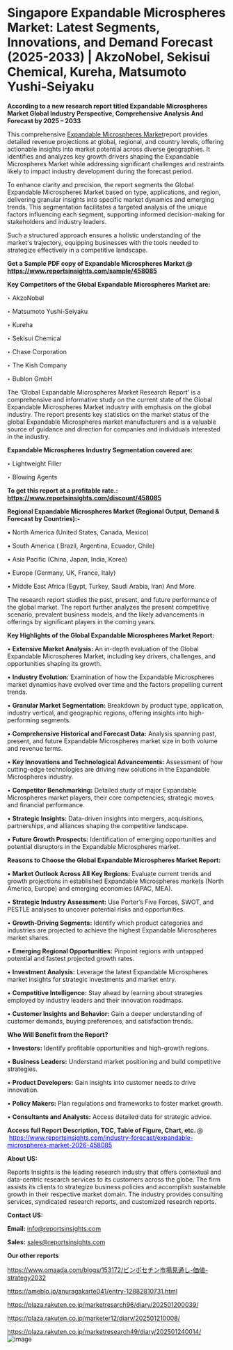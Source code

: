 # Singapore Expandable Microspheres Market: Latest Segments, Innovations, and Demand Forecast (2025-2033) | AkzoNobel, Sekisui Chemical, Kureha, Matsumoto Yushi-Seiyaku

<strong>According to a new research report titled Expandable Microspheres Market Global Industry Perspective, Comprehensive Analysis And Forecast by 2025 – 2033</strong>

This comprehensive <a href=https://www.reportsinsights.com/sample/458085>Expandable Microspheres Market</a>report provides detailed revenue projections at global, regional, and country levels, offering actionable insights into market potential across diverse geographies. It identifies and analyzes key growth drivers shaping the Expandable Microspheres Market while addressing significant challenges and restraints likely to impact industry development during the forecast period.

To enhance clarity and precision, the report segments the Global Expandable Microspheres Market based on type, applications, and region, delivering granular insights into specific market dynamics and emerging trends. This segmentation facilitates a targeted analysis of the unique factors influencing each segment, supporting informed decision-making for stakeholders and industry leaders.

Such a structured approach ensures a holistic understanding of the market's trajectory, equipping businesses with the tools needed to strategize effectively in a competitive landscape.

<strong>Get a Sample PDF copy of Expandable Microspheres Market </strong><strong>@<a href=https://www.reportsinsights.com/sample/458085 style=color:#0000ff;> https://www.reportsinsights.com/sample/458085</a></strong></font>

<strong>Key Competitors of the Global Expandable Microspheres Market are:</strong>

‣ AkzoNobel

‣ Matsumoto Yushi-Seiyaku

‣ Kureha

‣ Sekisui Chemical

‣ Chase Corporation

‣ The Kish Company

‣ Bublon GmbH

The ‘Global Expandable Microspheres Market Research Report’ is a comprehensive and informative study on the current state of the Global Expandable Microspheres Market industry with emphasis on the global industry. The report presents key statistics on the market status of the global Expandable Microspheres market manufacturers and is a valuable source of guidance and direction for companies and individuals interested in the industry.

<strong>Expandable Microspheres Industry Segmentation covered are:</strong>

‣ Lightweight Filler

‣ Blowing Agents

<strong>To get this report at a profitable rate.: <a href=https://www.reportsinsights.com/discount/458085 style=color:#0000ff;>https://www.reportsinsights.com/discount/458085</a></strong></font>

<strong>Regional Expandable Microspheres Market (Regional Output, Demand &amp; Forecast by Countries):-</strong>

• North America (United States, Canada, Mexico)

• South America ( Brazil, Argentina, Ecuador, Chile)

• Asia Pacific (China, Japan, India, Korea)

• Europe (Germany, UK, France, Italy)

• Middle East Africa (Egypt, Turkey, Saudi Arabia, Iran) And More.

The research report studies the past, present, and future performance of the global market. The report further analyzes the present competitive scenario, prevalent business models, and the likely advancements in offerings by significant players in the coming years.

<strong>Key Highlights of the Global Expandable Microspheres Market Report:</strong>

• <strong>Extensive Market Analysis:</strong> An in-depth evaluation of the Global Expandable Microspheres Market, including key drivers, challenges, and opportunities shaping its growth.

• <strong>Industry Evolution:</strong> Examination of how the Expandable Microspheres market dynamics have evolved over time and the factors propelling current trends.

• <strong>Granular Market Segmentation:</strong> Breakdown by product type, application, industry vertical, and geographic regions, offering insights into high-performing segments.

• <strong>Comprehensive Historical and Forecast Data:</strong> Analysis spanning past, present, and future Expandable Microspheres market size in both volume and revenue terms.

• <strong>Key Innovations and Technological Advancements:</strong> Assessment of how cutting-edge technologies are driving new solutions in the Expandable Microspheres industry.

• <strong>Competitor Benchmarking:</strong> Detailed study of major Expandable Microspheres market players, their core competencies, strategic moves, and financial performance.

• <strong>Strategic Insights:</strong> Data-driven insights into mergers, acquisitions, partnerships, and alliances shaping the competitive landscape.

• <strong>Future Growth Prospects:</strong> Identification of emerging opportunities and potential disruptors in the Expandable Microspheres market.

<strong>Reasons to Choose the Global Expandable Microspheres Market Report:</strong>

• <strong>Market Outlook Across All Key Regions:</strong> Evaluate current trends and growth projections in established Expandable Microspheres markets (North America, Europe) and emerging economies (APAC, MEA).

• <strong>Strategic Industry Assessment:</strong> Use Porter’s Five Forces, SWOT, and PESTLE analyses to uncover potential risks and opportunities.

• <strong>Growth-Driving Segments:</strong> Identify which product categories and industries are projected to achieve the highest Expandable Microspheres market shares.

• <strong>Emerging Regional Opportunities:</strong> Pinpoint regions with untapped potential and fastest projected growth rates.

• <strong>Investment Analysis:</strong> Leverage the latest Expandable Microspheres market insights for strategic investments and market entry.

• <strong>Competitive Intelligence:</strong> Stay ahead by learning about strategies employed by industry leaders and their innovation roadmaps.

• <strong>Customer Insights and Behavior:</strong> Gain a deeper understanding of customer demands, buying preferences, and satisfaction trends.

<strong>Who Will Benefit from the Report?</strong>

• <strong>Investors:</strong> Identify profitable opportunities and high-growth regions.

• <strong>Business Leaders:</strong> Understand market positioning and build competitive strategies.

• <strong>Product Developers:</strong> Gain insights into customer needs to drive innovation.

• <strong>Policy Makers:</strong> Plan regulations and frameworks to foster market growth.

• <strong>Consultants and Analysts:</strong> Access detailed data for strategic advice.
</ul>
<strong>Access full Report Description, TOC, Table of Figure, Chart, etc. </strong>@  <a href=https://www.reportsinsights.com/industry-forecast/expandable-microspheres-market-2026-458085 style=color:#0000ff;>https://www.reportsinsights.com/industry-forecast/expandable-microspheres-market-2026-458085</a></font>

<strong><strong>About US</strong>:</strong>

Reports Insights is the leading research industry that offers contextual and data-centric research services to its customers across the globe. The firm assists its clients to strategize business policies and accomplish sustainable growth in their respective market domain. The industry provides consulting services, syndicated research reports, and customized research reports.

<strong>Contact US:</strong>

<p class=""""><b>Email:</b> <a href=mailto:info@reportsinsights.com>info@reportsinsights.com</a></p>
<p class=""""><b>Sales:</b> <a href=mailto:sales@reportsinsights.com>sales@reportsinsights.com</a></p>

<strong>Our other reports</strong>

<a href=https://www.omaada.com/blogs/153172/ビンポセチン市場見通し-価値-strategy2032>https://www.omaada.com/blogs/153172/ビンポセチン市場見通し-価値-strategy2032</a>

<a href=https://ameblo.jp/anuragakarte041/entry-12882810731.html>https://ameblo.jp/anuragakarte041/entry-12882810731.html</a>

<a href=https://plaza.rakuten.co.jp/marketresarch96/diary/202501200039/>https://plaza.rakuten.co.jp/marketresarch96/diary/202501200039/</a>

<a href=https://plaza.rakuten.co.jp/marketer12/diary/202501210008/>https://plaza.rakuten.co.jp/marketer12/diary/202501210008/</a>

<a href=https://plaza.rakuten.co.jp/marketresearch49/diary/202501240014/>https://plaza.rakuten.co.jp/marketresearch49/diary/202501240014/</a>
![image](https://github.com/user-attachments/assets/0e3cbdaf-6d23-47ab-b53d-072569c7075a)
